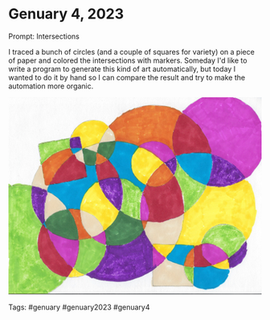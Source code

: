 # Genuary 4, 2023
Prompt: Intersections

I traced a bunch of circles (and a couple of squares for variety) on a piece of paper and colored the intersections with markers. Someday I'd like to write a program to generate this kind of art automatically, but today I wanted to do it by hand so I can compare the result and try to make the automation more organic.

![](gen4.jpg)

Tags: #genuary #genuary2023 #genuary4